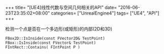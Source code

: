 +++
title= "[UE4]线性代数与空间几何相关的API"
date= "2016-06-23T23:35:02+08:00"
categories= ["UnrealEngine4"]
tags= ["UE4", "API"]
+++


检测一个点是否在一个多边形(或矩形)的内部(2D和3D)

    FBox2D::IsInside(const FVector2D& TestPoint)
    FBox::IsInside(const FVector& TestPoint)
    FIntRect::Contains( FIntPoint P )